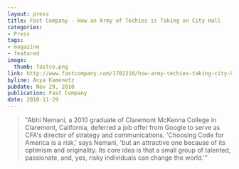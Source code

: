 ```yaml
---
layout: press
title: Fast Company - How an Army of Techies is Taking on City Hall
categories:
- Press
tags:
- magazine
- featured
image:
  thumb: fastco.png
link: http://www.fastcompany.com/1702210/how-army-techies-taking-city-hall
byline: Anya Kamenetz
pubdate: Nov 29, 2010
publication: Fast Company
date: 2010-11-29
---
```

<blockquote>"Abhi Nemani, a 2010 graduate of Claremont McKenna College in Claremont, California, deferred a job offer from Google to serve as CFA's director of strategy and communications. 'Choosing Code for America is a risk,' says Nemani, 'but an attractive one because of its optimism and originality. Its core idea is that a small group of talented, passionate, and, yes, risky individuals can change the world.'"</blockquote>